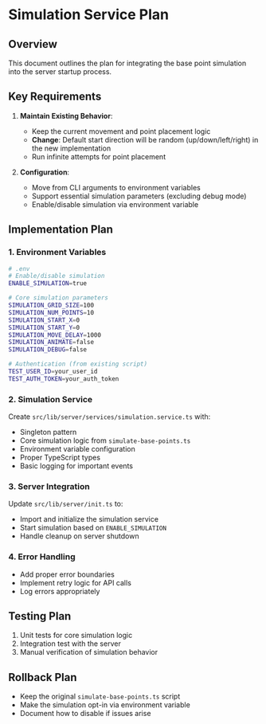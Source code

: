 # Simulation Service Plan

## Overview
This document outlines the plan for integrating the base point simulation into the server startup process.

## Key Requirements
1. **Maintain Existing Behavior**:
   - Keep the current movement and point placement logic
   - **Change**: Default start direction will be random (up/down/left/right) in the new implementation
   - Run infinite attempts for point placement

2. **Configuration**:
   - Move from CLI arguments to environment variables
   - Support essential simulation parameters (excluding debug mode)
   - Enable/disable simulation via environment variable

## Implementation Plan

### 1. Environment Variables
```bash
# .env
# Enable/disable simulation
ENABLE_SIMULATION=true

# Core simulation parameters
SIMULATION_GRID_SIZE=100
SIMULATION_NUM_POINTS=10
SIMULATION_START_X=0
SIMULATION_START_Y=0
SIMULATION_MOVE_DELAY=1000
SIMULATION_ANIMATE=false
SIMULATION_DEBUG=false

# Authentication (from existing script)
TEST_USER_ID=your_user_id
TEST_AUTH_TOKEN=your_auth_token
```

### 2. Simulation Service
Create `src/lib/server/services/simulation.service.ts` with:
- Singleton pattern
- Core simulation logic from `simulate-base-points.ts`
- Environment variable configuration
- Proper TypeScript types
- Basic logging for important events

### 3. Server Integration
Update `src/lib/server/init.ts` to:
- Import and initialize the simulation service
- Start simulation based on `ENABLE_SIMULATION`
- Handle cleanup on server shutdown

### 4. Error Handling
- Add proper error boundaries
- Implement retry logic for API calls
- Log errors appropriately

## Testing Plan
1. Unit tests for core simulation logic
2. Integration test with the server
3. Manual verification of simulation behavior

## Rollback Plan
- Keep the original `simulate-base-points.ts` script
- Make the simulation opt-in via environment variable
- Document how to disable if issues arise
